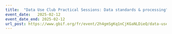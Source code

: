```yaml
---
title:  "Data Use Club Practical Sessions: Data standards & processing"
event_date:   2025-02-12
event_date_end: 2025-02-12
url_post: https://www.gbif.org/fr/event/2h4gmSgKq1nCjKGaNLDieQ/data-use-club-practical-sessions-data-standards-and-processing
---
```


